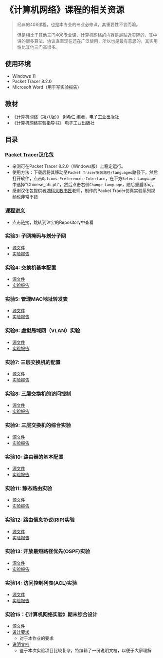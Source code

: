 # 《计算机网络》课程的相关资源

> 经典的408课程，也是本专业的专业必修课，其重要性不言而喻。
>
> 但是相比于其他三门408专业课，计算机网络的内容是最贴近实际的，其中讲的很多算法、协议直至现在还在广泛使用，所以也是最有意思的，其实用性比其他三门高很多。

## 使用环境

* Windows 11
* Packet Tracer 8.2.0
* Microsoft Word（用于写实验报告）

## 教材

* 《计算机网络（第八版）》 谢希仁 编著，电子工业出版社
* 《计算机网络实验指导书》 电子工业出版社

## 目录

### [Packet Tracer汉化包](./Chinese_chi.ptl)

* 亲测可在Packet Tracer 8.2.0（Windows版）上稳定运行。
* 使用方法：下载后将其移动至`Packet Tracer安装路径/languages`路径下。然后打开软件，点击`Options-Preferences-Interface`，在下方`Select Language`中选择"Chinese_chi.ptl"，然后点击右侧`Change Language`，随后重启即可。
* 感谢汉化包提供者[湖科大教书匠](https://space.bilibili.com/360996402)老师，制作的Packet Tracer仿真实验系列视频也非常不错

### [课程讲义](https://github.com/wangjin0818/Computer_Network_2023/)

* 点击链接，跳转到津宝的Repository中查看

### 实验3: 子网掩码与划分子网

* [源文件](./实验3/exp3.pkt)
* [实验报告](./实验3/Report.pdf)

### 实验4: 交换机基本配置

* [源文件](./实验4/exp4.pkt)
* [实验报告](./实验4/Report.pdf)

### 实验5: 管理MAC地址转发表

* [源文件](./实验5/exp5.pkt)
* [实验报告](./实验5/Report.pdf)

### 实验6: 虚拟局域网（VLAN）实验

* [源文件](./实验6/exp6.pkt)
* [实验报告](./实验6/Report.pdf)

### 实验7: 三层交换机的配置

* [源文件](./实验7/exp7.pkt)
* [实验报告](./Report7-9.pdf)

### 实验8: 三层交换机的访问控制

* [源文件](./实验8/exp8.pkt)
* [实验报告](./Report7-9.pdf)

### 实验9: 三层交换机的综合实验

* [源文件](./实验9/exp9.pkt)
* [实验报告](./Report7-9.pdf)

### 实验10: 路由器的基本配置

* [源文件](./实验10/exp10.pkt)
* [实验报告](./Report10-12.pdf)

### 实验11: 静态路由实验

* [源文件](./实验11/exp11.pkt)
* [实验报告](./Report10-12.pdf)

### 实验12: 路由信息协议(RIP)实验

* [源文件](./实验12/exp12.pkt)
* [实验报告](./Report12-14.pdf)

### 实验13: 开放最短路径优先(OSPF)实验

* [源文件](./实验13/exp13.pkt)
* [实验报告](./Report12-14.pdf)

### 实验14: 访问控制列表(ACL)实验

* [源文件](./实验14/exp14.pkt)
* [实验报告](./Report12-14.pdf)

### 实验15：《计算机网络实验》期末综合设计

* [源文件](./实验15-期末实验_校园网搭建/trick.md)
* [设计要求](./实验15-期末实验_校园网搭建/计算机网络实验-期末考核要求.pdf)
  * 对于本作业的要求
* [说明文档](./实验15-期末实验_校园网搭建/README.md)
  * 鉴于本次实验项目比较复杂，特编辑了一份说明文档，以便于大家理解

